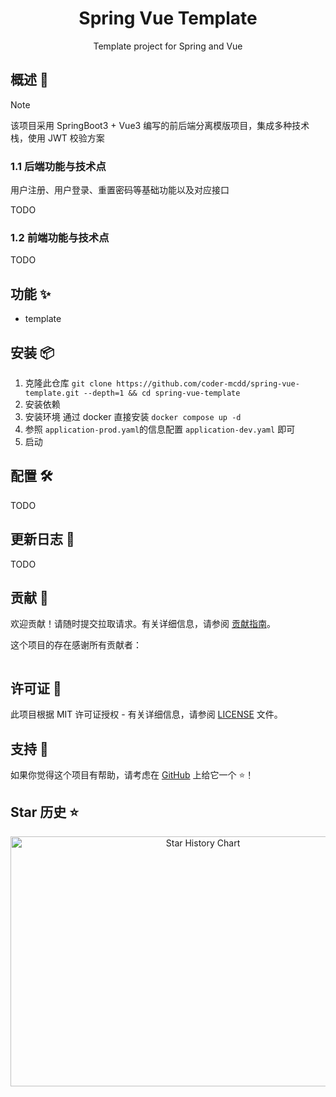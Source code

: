 <div align="center">

<h1 align="center">Spring Vue Template</h1>

Template project for Spring and Vue
</div>

## 概述 🥶

> [!NOTE]
>
> 该项目采用 SpringBoot3 + Vue3 编写的前后端分离模版项目，集成多种技术栈，使用 JWT 校验方案

### 1.1 后端功能与技术点

用户注册、用户登录、重置密码等基础功能以及对应接口

TODO

### 1.2 前端功能与技术点

TODO

## 功能 ✨

- template

## 安装 📦

1. 克隆此仓库 `git clone https://github.com/coder-mcdd/spring-vue-template.git --depth=1 && cd spring-vue-template`
2. 安装依赖
3. 安装环境 通过 docker 直接安装  `docker compose up -d`
4. 参照 `application-prod.yaml`的信息配置 `application-dev.yaml` 即可
5. 启动

## 配置 🛠

TODO

## 更新日志 📅

TODO

## 贡献 🤝

欢迎贡献！请随时提交拉取请求。有关详细信息，请参阅 [贡献指南](https://github.com/coder-mcdd/spring-vue-template/blob/main/CONTRIBUTING.md)。

这个项目的存在感谢所有贡献者：

<a href="https://github.com/coder-mcdd/spring-vue-template/graphs/contributors">
  <img src="https://contrib.rocks/image?repo=coder-mcdd/spring-vue-template"  alt=""/>
</a>

## 许可证 📄

此项目根据 MIT 许可证授权 -
有关详细信息，请参阅 [LICENSE](https://github.com/coder-mcdd/spring-vue-template/blob/main/LICENSE) 文件。

## 支持 💖

如果你觉得这个项目有帮助，请考虑在 [GitHub](https://github.com/coder-mcdd/spring-vue-template) 上给它一个 ⭐️！

## Star 历史 ⭐

<div align="center">

<img src="https://api.star-history.com/svg?repos=coder-mcdd/spring-vue-template&type=Date" width="600" height="400" alt="Star History Chart" align="middle">

</div>
